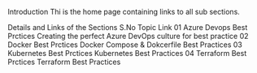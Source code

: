 Introduction
Thi is the home page containing links to all sub sections.

Details and Links of the Sections
S.No	Topic	Link
01	Azure Devops Best Prctices	Creating the perfect Azure DevOps culture for best practice
02	Docker Best Prctices	Docker Compose & Dokcerfile Best Practices
03	Kubernetes Best Prctices	Kubernetes Best Practices
04	Terraform Best Prctices	Terraform Best Practices